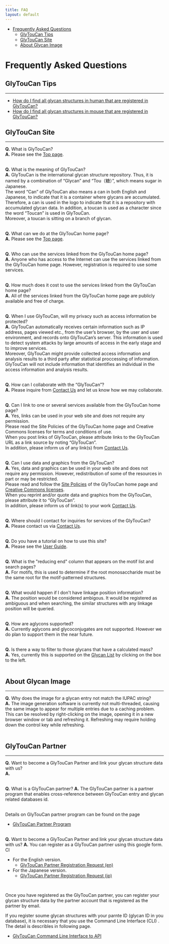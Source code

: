 ```yaml
---
title: FAQ
layout: default
---
```


<!-- TOC depthFrom:1 depthTo:6 withLinks:1 updateOnSave:1 orderedList:0 -->

- [Frequently Asked Questions](#frequently-asked-questions)
	- [GlyTouCan Tips](#glytoucan-tips)
	- [GlyTouCan Site](#glytoucan-site)
	- [About Glycan Image](#about-glycan-image)

<!-- /TOC -->
# Frequently Asked Questions



## GlyTouCan Tips

---------------

* [How do I find all glycan structures in human that are registered in GlyTouCan?](/rdf-ontology/sparql-queries/#find-glycan-structures-iupac-condensed-related-to-homo-sapiens)
* [How do I find all glycan structures in mouse that are registered in GlyTouCan?](/rdf-ontology/sparql-queries/#find-glycan-structures-iupac-condensed-related-to-mus-musculus)


## GlyTouCan Site

---------------

**Q.** What is GlyTouCan?<br>
**A.** Please see the [Top page](http://www.glytoucan.org/).<br><br>

**Q.** What is the meaning of GlyTouCan?<br>
**A.** GlyTouCan is the international glycan structure repository.
Thus, it is named by a combination of “Glycan” and “Tou（糖）”, which means sugar in Japanese.<br>
The word “Can” of GlyTouCan also means a can in both English and Japanese, to indicate that it is a container where glycans are accumulated. Therefore, a can is used in the logo to indicate that it is a repository with accumulated glycan data.
In addition, a toucan is used as a character since the word “Toucan” is  used in GlyTouCan.<br>
Moreover, a toucan is sitting on a branch of glycan.<br><br>

**Q.** What can we do at the GlyTouCan home page?<br>
**A.** Please see the [Top page](http://www.glytoucan.org/).<br><br>

**Q.** Who can use the services linked from the GlyTouCan home page?<br>
**A.** Anyone who has access to the Internet can use the services linked from the GlyTouCan home page. However, registration is required to use some services.<br><br>

**Q.** How much does it cost to use the services linked from the GlyTouCan home page?
<br>
**A.** All of the services linked from the GlyTouCan home page are publicly available and free of charge.<br><br>

**Q.** When I use GlyTouCan, will my privacy such as access information be protected?<br>
**A.** GlyTouCan automatically receives certain information such as  IP address, pages viewed etc., from the user’s browser, by the user and user environment, and records onto GlyTouCan’s server. This information is used to detect system attacks by large amounts of access in the early stage and to improve services.<br>
Moreover, GlyTouCan might provide collected access information and analysis results to a third party after statistical proccessing of information.<br>
GlyTouCan will not include information that identifies an individual in the access information and analysis results.<br><br>

**Q.** How can I collaborate with the “GlyTouCan”?<br>
**A.** Please inquire from [Contact Us]( mailto:support@glytoucan.org) and let us know how we may collaborate.<br><br>

**Q.** Can I link to one or several services available from the GlyTouCan home page?<br>
**A.** Yes, links can be used in your web site and does not require any permission.<br>
Please read the Site Policies of the GlyTouCan home page and Creative  
Commons licenses for terms and conditions of use.<br>
When you post links of GlyTouCan, please attribute links to the GlyTouCan URL as a link source by noting “GlyTouCan”.<br>
In addition, please inform us of any link(s) from [Contact Us]( mailto:support@glytoucan.org).<br><br>

**Q.** Can I use data and graphics from the GlyTouCan?<br>
**A.** Yes, data and graphics can be used in your web site and does not require any permission. However, redistribution of some of the resources in part or may be restricted.<br>
Please read and follow the [Site Policies](http://code.glytoucan.org/manual/sitePolicy) of the GlyTouCan home page and [Creative Commons licenses](https://creativecommons.org/licenses/by/4.0/).<br>
When you reprint and/or quote data and graphics from the GlyTouCan, please attribute it to “GlyTouCan”.<br>
In addition, please inform us of link(s) to your work [Contact Us]( mailto:support@glytoucan.org).<br><br>

**Q.** Where should I contact for inquiries for services of the GlyTouCan?<br>
**A.** Please contact us via [Contact Us]( mailto:support@glytoucan.org).<br><br>

**Q.** Do you have a tutorial on how to use this site?<br>
**A.** Please see the [User Guide](http://code.glytoucan.org/manual/).<br><br>

**Q.** What is the "reducing end" column that appears on the motif list and search pages?<br>
**A.** For motifs, this is used to determine if the root monosaccharide must be the same root for the motif-patterned structures.<br><br>

**Q.** What would happen if I don't have linkage position information?<br>
**A.** The position would be considered ambigous.  It would be registered as ambiguous and when searching, the similar structures with any linkage position will be queried.<br><br>

**Q.** How are aglycons supported?<br>
**A.** Currently aglycons and glycoconjugates are not supported.  However we do plan to support them in the near future.<br><br>

**Q.** Is there a way to filter to those glycans that have a calculated mass? <br>
**A.** Yes, currently this is supported on the [Glycan List](https://glytoucan.org/Structures) by clicking on the box to the left.<br><br>


## About Glycan Image

---------------
**Q.** Why does the image for a glycan entry not match the IUPAC string? <br>
**A.** The image generation software is currently not multi-threaded, causing the same image to appear for multiple entries due to a caching problem.  This can be resolved by right-clicking on the image, opening it in a new browser window or tab and refreshing it.  Refreshing may require holding down the control key while refreshing.<br><br>


## GlyTouCan Partner

---------------
**Q.** Want to become a GlyTouCan Partner and link your glycan structure data with us? <br>
**A.**
<br><br>

**Q.** What is a GlyTouCan partner?
**A.** The GlyTouCan partner is a partner program that enables cross-reference between GlyTouCan entry and glycan related databases id.
<br><br>

Details on GlyTouCan partner program can be found on the page
* [GlyTouCan Partner Program](http://code.glytoucan.org/partner/)
<br><br>

**Q.** Want to become a GlyTouCan Partner and link your glycan structure data with us?
**A.** You can register as a GlyTouCan partner using this google form. Cl
- For the English version.
  - [GlyTouCan Partner Registration Request (en)](http://code.glytoucan.org/partner/registration/)
- For the Japanese version.
  - [GlyTouCan Partner Registration Request (jp)](http://code.glytoucan.org/partner/registration_ja/)
<br>

 Once you have registered as the GlyTouCan partner, you can register your glycan structure data by the partner account that is registered as the partner by email.
<br>

If you register soume glycan structures with your parnte ID (glycan ID in you database),  it is necessary that you use the Command Line Interface (CLI) . The detail is describles in following page.
* [GlyTouCan Command Line Interface to API](http://code.glytoucan.org/system/cli/)

